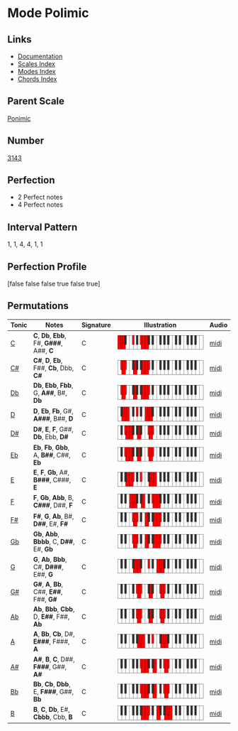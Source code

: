 # Mode Polimic

## Links

- [Documentation](index.md)
- [Scales Index](Scales.md)
- [Modes Index](Modes.md)
- [Chords Index](Chords.md)

## Parent Scale

[Ponimic](ScalePonimic.md)

## Number

[3143](https://ianring.com/musictheory/scales/3143)

## Perfection

- 2 Perfect notes
- 4 Perfect notes

## Interval Pattern

1, 1, 4, 4, 1, 1

## Perfection Profile

[false false false true false true]

## Permutations

| Tonic | Notes | Signature | Illustration | Audio |
|-------|-------|-----------|--------------|-------|
| [C](ModeCNaturalPolimic.md) | **C**, **Db**, **Ebb**, F#, **G###**, A##, **C** | C | ![CNaturalPolimic](ModeCNaturalPolimic.png) | [midi](https://github.com/edipermadi/music/blob/main/docs/ModeCNaturalPolimic.mid?raw=true) |
| [C#](ModeCSharpPolimic.md) | **C#**, **D**, **Eb**, F##, **Cb**, Dbb, **C#** | C | ![CSharpPolimic](ModeCSharpPolimic.png) | [midi](https://github.com/edipermadi/music/blob/main/docs/ModeCSharpPolimic.mid?raw=true) |
| [Db](ModeDFlatPolimic.md) | **Db**, **Ebb**, **Fbb**, G, **A##**, B#, **Db** | C | ![DFlatPolimic](ModeDFlatPolimic.png) | [midi](https://github.com/edipermadi/music/blob/main/docs/ModeDFlatPolimic.mid?raw=true) |
| [D](ModeDNaturalPolimic.md) | **D**, **Eb**, **Fb**, G#, **A###**, B##, **D** | C | ![DNaturalPolimic](ModeDNaturalPolimic.png) | [midi](https://github.com/edipermadi/music/blob/main/docs/ModeDNaturalPolimic.mid?raw=true) |
| [D#](ModeDSharpPolimic.md) | **D#**, **E**, **F**, G##, **Db**, Ebb, **D#** | C | ![DSharpPolimic](ModeDSharpPolimic.png) | [midi](https://github.com/edipermadi/music/blob/main/docs/ModeDSharpPolimic.mid?raw=true) |
| [Eb](ModeEFlatPolimic.md) | **Eb**, **Fb**, **Gbb**, A, **B##**, C##, **Eb** | C | ![EFlatPolimic](ModeEFlatPolimic.png) | [midi](https://github.com/edipermadi/music/blob/main/docs/ModeEFlatPolimic.mid?raw=true) |
| [E](ModeENaturalPolimic.md) | **E**, **F**, **Gb**, A#, **B###**, C###, **E** | C | ![ENaturalPolimic](ModeENaturalPolimic.png) | [midi](https://github.com/edipermadi/music/blob/main/docs/ModeENaturalPolimic.mid?raw=true) |
| [F](ModeFNaturalPolimic.md) | **F**, **Gb**, **Abb**, B, **C###**, D##, **F** | C | ![FNaturalPolimic](ModeFNaturalPolimic.png) | [midi](https://github.com/edipermadi/music/blob/main/docs/ModeFNaturalPolimic.mid?raw=true) |
| [F#](ModeFSharpPolimic.md) | **F#**, **G**, **Ab**, B#, **D##**, E#, **F#** | C | ![FSharpPolimic](ModeFSharpPolimic.png) | [midi](https://github.com/edipermadi/music/blob/main/docs/ModeFSharpPolimic.mid?raw=true) |
| [Gb](ModeGFlatPolimic.md) | **Gb**, **Abb**, **Bbbb**, C, **D##**, E#, **Gb** | C | ![GFlatPolimic](ModeGFlatPolimic.png) | [midi](https://github.com/edipermadi/music/blob/main/docs/ModeGFlatPolimic.mid?raw=true) |
| [G](ModeGNaturalPolimic.md) | **G**, **Ab**, **Bbb**, C#, **D###**, E##, **G** | C | ![GNaturalPolimic](ModeGNaturalPolimic.png) | [midi](https://github.com/edipermadi/music/blob/main/docs/ModeGNaturalPolimic.mid?raw=true) |
| [G#](ModeGSharpPolimic.md) | **G#**, **A**, **Bb**, C##, **E##**, F##, **G#** | C | ![GSharpPolimic](ModeGSharpPolimic.png) | [midi](https://github.com/edipermadi/music/blob/main/docs/ModeGSharpPolimic.mid?raw=true) |
| [Ab](ModeAFlatPolimic.md) | **Ab**, **Bbb**, **Cbb**, D, **E##**, F##, **Ab** | C | ![AFlatPolimic](ModeAFlatPolimic.png) | [midi](https://github.com/edipermadi/music/blob/main/docs/ModeAFlatPolimic.mid?raw=true) |
| [A](ModeANaturalPolimic.md) | **A**, **Bb**, **Cb**, D#, **E###**, F###, **A** | C | ![ANaturalPolimic](ModeANaturalPolimic.png) | [midi](https://github.com/edipermadi/music/blob/main/docs/ModeANaturalPolimic.mid?raw=true) |
| [A#](ModeASharpPolimic.md) | **A#**, **B**, **C**, D##, **F###**, G##, **A#** | C | ![ASharpPolimic](ModeASharpPolimic.png) | [midi](https://github.com/edipermadi/music/blob/main/docs/ModeASharpPolimic.mid?raw=true) |
| [Bb](ModeBFlatPolimic.md) | **Bb**, **Cb**, **Dbb**, E, **F###**, G##, **Bb** | C | ![BFlatPolimic](ModeBFlatPolimic.png) | [midi](https://github.com/edipermadi/music/blob/main/docs/ModeBFlatPolimic.mid?raw=true) |
| [B](ModeBNaturalPolimic.md) | **B**, **C**, **Db**, E#, **Cbbb**, Cbb, **B** | C | ![BNaturalPolimic](ModeBNaturalPolimic.png) | [midi](https://github.com/edipermadi/music/blob/main/docs/ModeBNaturalPolimic.mid?raw=true) |
